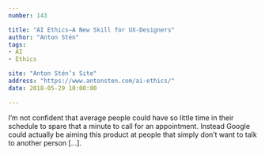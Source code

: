 ```yaml
---
number: 143

title: "AI Ethics—A New Skill for UX-Designers"
author: "Anton Stén"
tags:
- AI
- Ethics

site: "Anton Stén’s Site"
address: "https://www.antonsten.com/ai-ethics/"
date: 2018-05-29 10:00:00

---
```


I’m not confident that average people could have so little time in their schedule to spare that a minute to call for an appointment. Instead Google could actually be aiming this product at people that simply don’t want to talk to another person […].
